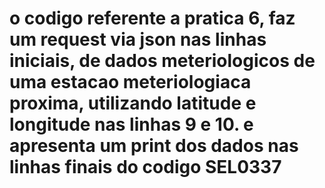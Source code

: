 # o codigo referente a pratica 6, faz um request via json nas linhas iniciais, de dados meteriologicos de uma estacao meteriologiaca proxima, utilizando latitude e longitude nas linhas 9 e 10. e apresenta um print dos dados nas linhas finais do codigo  SEL0337

